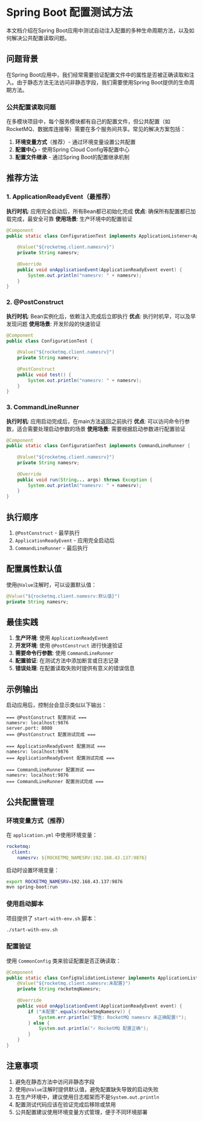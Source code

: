 # Spring Boot 配置测试方法

本文档介绍在Spring Boot应用中测试自动注入配置的多种生命周期方法，以及如何解决公共配置读取问题。

## 问题背景

在Spring Boot应用中，我们经常需要验证配置文件中的属性是否被正确读取和注入。由于静态方法无法访问非静态字段，我们需要使用Spring Boot提供的生命周期方法。

### 公共配置读取问题

在多模块项目中，每个服务模块都有自己的配置文件，但公共配置（如RocketMQ、数据库连接等）需要在多个服务间共享。常见的解决方案包括：

1. **环境变量方式**（推荐）- 通过环境变量设置公共配置
2. **配置中心** - 使用Spring Cloud Config等配置中心
3. **配置文件继承** - 通过Spring Boot的配置继承机制

## 推荐方法

### 1. ApplicationReadyEvent（最推荐）

**执行时机**: 应用完全启动后，所有Bean都已初始化完成
**优点**: 确保所有配置都已加载完成，最安全可靠
**使用场景**: 生产环境中的配置验证

```java
@Component
public static class ConfigurationTest implements ApplicationListener<ApplicationReadyEvent> {
    
    @Value("${rocketmq.client.namesrv}")
    private String namesrv;
    
    @Override
    public void onApplicationEvent(ApplicationReadyEvent event) {
        System.out.println("namesrv: " + namesrv);
    }
}
```

### 2. @PostConstruct

**执行时机**: Bean实例化后，依赖注入完成后立即执行
**优点**: 执行时机早，可以及早发现问题
**使用场景**: 开发阶段的快速验证

```java
@Component
public class ConfigurationTest {
    
    @Value("${rocketmq.client.namesrv}")
    private String namesrv;
    
    @PostConstruct
    public void test() {
        System.out.println("namesrv: " + namesrv);
    }
}
```

### 3. CommandLineRunner

**执行时机**: 应用启动完成后，在main方法返回之前执行
**优点**: 可以访问命令行参数，适合需要处理启动参数的场景
**使用场景**: 需要根据启动参数进行配置验证

```java
@Component
public static class ConfigurationTest implements CommandLineRunner {
    
    @Value("${rocketmq.client.namesrv}")
    private String namesrv;
    
    @Override
    public void run(String... args) throws Exception {
        System.out.println("namesrv: " + namesrv);
    }
}
```

## 执行顺序

1. `@PostConstruct` - 最早执行
2. `ApplicationReadyEvent` - 应用完全启动后
3. `CommandLineRunner` - 最后执行

## 配置属性默认值

使用`@Value`注解时，可以设置默认值：

```java
@Value("${rocketmq.client.namesrv:默认值}")
private String namesrv;
```

## 最佳实践

1. **生产环境**: 使用 `ApplicationReadyEvent`
2. **开发环境**: 使用 `@PostConstruct` 进行快速验证
3. **需要命令行参数**: 使用 `CommandLineRunner`
4. **配置验证**: 在测试方法中添加断言或日志记录
5. **错误处理**: 在配置读取失败时提供有意义的错误信息

## 示例输出

启动应用后，控制台会显示类似以下输出：

```
=== @PostConstruct 配置测试 ===
namesrv: localhost:9876
server.port: 8080
=== @PostConstruct 配置测试完成 ===

=== ApplicationReadyEvent 配置测试 ===
namesrv: localhost:9876
=== ApplicationReadyEvent 配置测试完成 ===

=== CommandLineRunner 配置测试 ===
namesrv: localhost:9876
=== CommandLineRunner 配置测试完成 ===
```

## 公共配置管理

### 环境变量方式（推荐）

在 `application.yml` 中使用环境变量：

```yaml
rocketmq:
  client:
    namesrv: ${ROCKETMQ_NAMESRV:192.168.43.137:9876}
```

启动时设置环境变量：

```bash
export ROCKETMQ_NAMESRV=192.168.43.137:9876
mvn spring-boot:run
```

### 使用启动脚本

项目提供了 `start-with-env.sh` 脚本：

```bash
./start-with-env.sh
```

### 配置验证

使用 `CommonConfig` 类来验证配置是否正确读取：

```java
@Component
public static class ConfigValidationListener implements ApplicationListener<ApplicationReadyEvent> {
    @Value("${rocketmq.client.namesrv:未配置}")
    private String rocketmqNamesrv;
    
    @Override
    public void onApplicationEvent(ApplicationReadyEvent event) {
        if ("未配置".equals(rocketmqNamesrv)) {
            System.err.println("警告: RocketMQ namesrv 未正确配置!");
        } else {
            System.out.println("✓ RocketMQ 配置正确");
        }
    }
}
```

## 注意事项

1. 避免在静态方法中访问非静态字段
2. 使用`@Value`注解时提供默认值，避免配置缺失导致的启动失败
3. 在生产环境中，建议使用日志框架而不是`System.out.println`
4. 配置测试代码应该在验证完成后移除或禁用
5. 公共配置建议使用环境变量方式管理，便于不同环境部署 